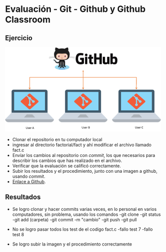 # Evaluación - Git - Github y Github Classroom

## Ejercicio

![imagen de github](https://github.com/hacUPB/micro-git-funtamentals-SilviaRuedaSuarez/blob/main/factorial/fact/gitHub.png)

- Clonar el repositorio en tu computador local
- ingresar al directorio factorial/fact y ahí modificar el archivo llamado fact.c
- Envíar los cambios al repositorio con _commit_, los que necesarios para describir los cambios que has realizado en el archivo.
- Verificar que la evaluación se calificó correctamente.
- Subir los resultados y el procedimiento, junto con una imagen a github, usando _commit_.
- [Enlace a Github](https://github.com/hacUPB/micro-git-funtamentals-SilviaRuedaSuarez).

## Resultados

- Se logro clonar y hacer commits varias veces, en lo personal en varios computadores, sin problema, usando los comandos
  -git clone
  -git status
  -git add (carpeta)
  -git commit -m "cambio"
  -git push
  -git pull

- No se logro pasar todos los test de el codigo fact.c
  -fallo test 7
  -fallo test 8

- Se logro subir la imagen y el procedimiento correctamente

